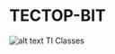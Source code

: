 # TECTOP-BIT
![alt text](https://github.com/dioxfile/TECTOP-BIT/edit/main/tectopbit.jpeg)
TI Classes
